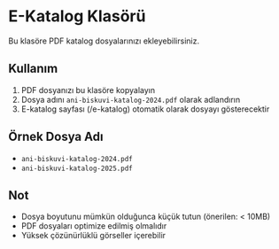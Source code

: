 # E-Katalog Klasörü

Bu klasöre PDF katalog dosyalarınızı ekleyebilirsiniz.

## Kullanım

1. PDF dosyanızı bu klasöre kopyalayın
2. Dosya adını `ani-biskuvi-katalog-2024.pdf` olarak adlandırın
3. E-katalog sayfası (/e-katalog) otomatik olarak dosyayı gösterecektir

## Örnek Dosya Adı

- `ani-biskuvi-katalog-2024.pdf`
- `ani-biskuvi-katalog-2025.pdf`

## Not

- Dosya boyutunu mümkün olduğunca küçük tutun (önerilen: < 10MB)
- PDF dosyaları optimize edilmiş olmalıdır
- Yüksek çözünürlüklü görseller içerebilir

